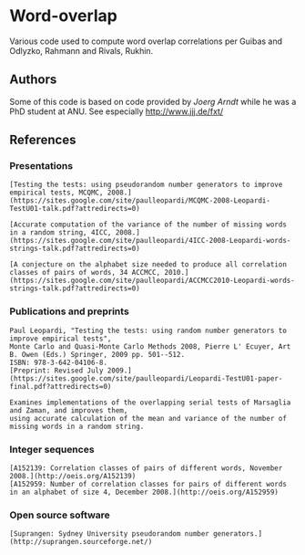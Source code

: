 # Word-overlap
Various code used to compute word overlap correlations per Guibas and Odlyzko, Rahmann and Rivals, Rukhin.

## Authors
Some of this code is based on code provided by *Joerg Arndt* while he was a PhD student at ANU.
See especially http://www.jjj.de/fxt/ 

## References

### Presentations

    [Testing the tests: using pseudorandom number generators to improve empirical tests, MCQMC, 2008.](https://sites.google.com/site/paulleopardi/MCQMC-2008-Leopardi-TestU01-talk.pdf?attredirects=0)

    [Accurate computation of the variance of the number of missing words in a random string, 4ICC, 2008.](https://sites.google.com/site/paulleopardi/4ICC-2008-Leopardi-words-strings-talk.pdf?attredirects=0)

    [A conjecture on the alphabet size needed to produce all correlation classes of pairs of words, 34 ACCMCC, 2010.](https://sites.google.com/site/paulleopardi/ACCMCC2010-Leopardi-words-strings-talk.pdf?attredirects=0)

### Publications and preprints

    Paul Leopardi, "Testing the tests: using random number generators to improve empirical tests", 
    Monte Carlo and Quasi-Monte Carlo Methods 2008, Pierre L' Ecuyer, Art B. Owen (Eds.) Springer, 2009 pp. 501--512. 
    ISBN: 978-3-642-04106-8.
    [Preprint: Revised July 2009.](https://sites.google.com/site/paulleopardi/Leopardi-TestU01-paper-final.pdf?attredirects=0)

    Examines implementations of the overlapping serial tests of Marsaglia and Zaman, and improves them, 
    using accurate calculation of the mean and variance of the number of missing words in a random string.

### Integer sequences

    [A152139: Correlation classes of pairs of different words, November 2008.](http://oeis.org/A152139)
    [A152959: Number of correlation classes for pairs of different words in an alphabet of size 4, December 2008.](http://oeis.org/A152959)

### Open source software

    [Suprangen: Sydney University pseudorandom number generators.](http://suprangen.sourceforge.net/)

